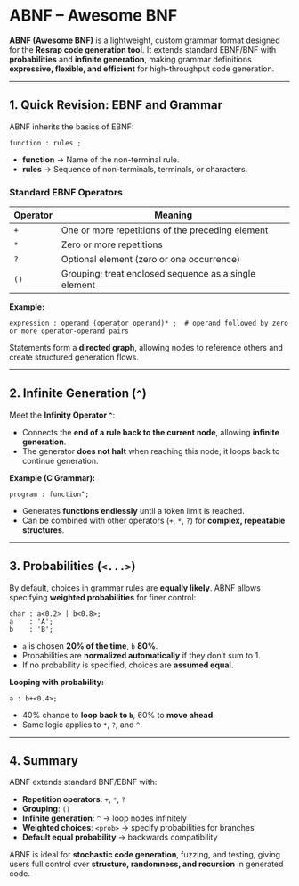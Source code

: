# ABNF – Awesome BNF

**ABNF (Awesome BNF)** is a lightweight, custom grammar format designed for the **Resrap code generation tool**. It extends standard EBNF/BNF with **probabilities** and **infinite generation**, making grammar definitions **expressive, flexible, and efficient** for high-throughput code generation.

---

## 1. Quick Revision: EBNF and Grammar

ABNF inherits the basics of EBNF:

```abnf
function : rules ;
```

* **function** → Name of the non-terminal rule.
* **rules** → Sequence of non-terminals, terminals, or characters.

### Standard EBNF Operators

| Operator | Meaning                                               |
| -------- | ----------------------------------------------------- |
| `+`      | One or more repetitions of the preceding element      |
| `*`      | Zero or more repetitions                              |
| `?`      | Optional element (zero or one occurrence)             |
| `()`     | Grouping; treat enclosed sequence as a single element |

**Example:**

```abnf
expression : operand (operator operand)* ;  # operand followed by zero or more operator-operand pairs
```

Statements form a **directed graph**, allowing nodes to reference others and create structured generation flows.

---

## 2. Infinite Generation (`^`)

Meet the **Infinity Operator `^`**:

* Connects the **end of a rule back to the current node**, allowing **infinite generation**.
* The generator **does not halt** when reaching this node; it loops back to continue generation.

**Example (C Grammar):**

```abnf
program : function^;
```

* Generates **functions endlessly** until a token limit is reached.
* Can be combined with other operators (`+`, `*`, `?`) for **complex, repeatable structures**.

---

## 3. Probabilities (`<...>`)

By default, choices in grammar rules are **equally likely**. ABNF allows specifying **weighted probabilities** for finer control:

```abnf
char : a<0.2> | b<0.8>;
a    : 'A';
b    : 'B';
```

* `a` is chosen **20% of the time**, `b` **80%**.
* Probabilities are **normalized automatically** if they don’t sum to 1.
* If no probability is specified, choices are **assumed equal**.

**Looping with probability:**

```abnf
a : b+<0.4>;
```

* 40% chance to **loop back to `b`**, 60% to **move ahead**.
* Same logic applies to `*`, `?`, and `^`.

---

## 4. Summary

ABNF extends standard BNF/EBNF with:

* **Repetition operators**: `+`, `*`, `?`
* **Grouping**: `()`
* **Infinite generation**: `^` → loop nodes infinitely
* **Weighted choices**: `<prob>` → specify probabilities for branches
* **Default equal probability** → backwards compatibility

ABNF is ideal for **stochastic code generation**, fuzzing, and testing, giving users full control over **structure, randomness, and recursion** in generated code.
